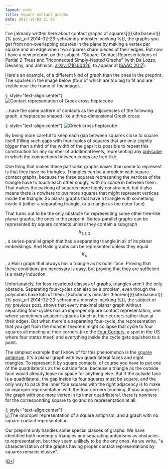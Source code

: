 ```yaml
---
layout: post
title: Square contact graphs
date: 2017-10-03 21:48
---
```

I've [already written here about contact graphs of squares]({{site.baseurl}}{% post_url 2014-02-23-schramms-monster-packing %}), the graphs you get from non-overlapping squares in the plane by making a vertex per square and an edge when two squares share pieces of their edges. But now I have a new preprint on the subject: "Square-Contact Representations of Partial 2-Trees and Triconnected Simply-Nested Graphs" (with Da Lozzo, Devanny, and Johnson, [arXiv:1710.00426](https://arxiv.org/abs/1710.00426), to appear at [ISAAC 2017](https://saki.siit.tu.ac.th/isaac2017/)).

Here's an example, of a different kind of graph than the ones in the preprint. The squares in the image below (four of which are too big to fit and are visible near the frame of the image)...

{: style="text-align:center"}
![Contact representation of Greek cross heptacube]({{site.baseurl}}/assets/2017/gcsq.svg)

...have the same pattern of contacts as the adjacencies of the following graph, a heptacube shaped like a three-dimensional Greek cross:

{: style="text-align:center"}
![Greek cross heptacube]({{site.baseurl}}/assets/2017/gc7cube.svg)

By being more careful to keep each gap between squares close to square itself (filling such gaps with four-tuples of squares that are only slightly bigger than a third of the width of the gap) it is possible to repeat this construction for any number of additional levels, representing any [polycube](https://en.wikipedia.org/wiki/Polycube) in which the connections between cubes are tree-like.

One thing that makes these particular graphs easier than some to represent is that they have no triangles. Triangles can be a problem with square contact graphs, because the three squares representing the vertices of the triangle have to touch each other snugly, with no space in between them. That makes the packing of squares more highly constrained, but it also means there is nowhere to put more squares that might represent vertices inside the triangle. So planar graphs that have a triangle with something inside it (either a separating triangle, or a triangle as the outer face).

That turns out to be the only obstacle for representing some other tree-like planar graphs, the ones in the preprint. Series-parallel graphs can be represented by square contacts unless they contain a subgraph $$K_{1,1,3}$$, a series-parallel graph that has a separating triangle in all of its planar embeddings. And Halin graphs can be represented unless they equal $$K_4$$, a Halin graph that always has a triangle as its outer face. Proving that these conditions are necessary is easy, but proving that they are sufficient is a nasty induction.

Unfortunately, for less-restricted classes of graphs, triangles aren't the only obstacle.
Separating four-cycles can also be a problem, even though the polycubes have lots of them. [Schramm's monster theorem]({{site.baseurl}}{% post_url 2014-02-23-schramms-monster-packing %}), the subject of my previous post, shows that every maximal planar graph without separating four-cycles has an improper square contact representation, one where sometimes adjacent squares touch at their corners rather than at their edges. But when there's a separating four-cycle, the representation that you get from the monster theorem might collapse that cycle to four squares all meeting at their corners (like the [Four Corners](https://en.wikipedia.org/wiki/Four_Corners), a spot in the US where four states meet) and everything inside the cycle gets squished to a point.

The simplest example that I know of for this phenomenon is the [square antiprism](https://en.wikipedia.org/wiki/Square_antiprism). It's a planar graph with two quadrilateral faces and eight triangles. To represent it by square contacts, of course you have to put one of the quadrilaterals as the outside face, because a triangle as the outside face would already leave no space for anything else. But if the outside face is a quadrilateral, the gap inside its four squares must be square, and the only way to pack the inner four squares with the right adjacency is to make an improper representation with the four corners touching. If you augment the graph with one more vertex in its inner quadrilateral, there is nowhere for the corresponding square to go and no representation at all.

{: style="text-align:center"}
![The improper representation of a square antiprism, and a graph with no square contact representation]({{site.baseurl}}/assets/2017/nested-quads.svg)

Our preprint only handles some special classes of graphs. We have identified both nonempty triangles and separating antiprisms as obstacles to representation, but they seem unlikely to be the ony ones. As we write, "a characterization of the graphs having proper contact representations by squares remains elusive".

([G+](https://plus.google.com/100003628603413742554/posts/9rfSXaeC55s))